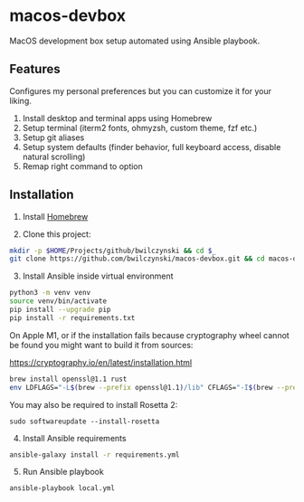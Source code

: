 # macos-devbox

MacOS development box setup automated using Ansible playbook.

## Features

Configures my personal preferences but you can customize it for your liking.

1. Install desktop and terminal apps using Homebrew
2. Setup terminal (iterm2 fonts, ohmyzsh, custom theme, fzf etc.)
3. Setup git aliases
4. Setup system defaults (finder behavior, full keyboard access, disable natural scrolling)
5. Remap right command to option

## Installation

1. Install [Homebrew](https://brew.sh/)

2. Clone this project:

```sh
mkdir -p $HOME/Projects/github/bwilczynski && cd $_
git clone https://github.com/bwilczynski/macos-devbox.git && cd macos-devbox
```

3. Install Ansible inside virtual environment

```sh
python3 -m venv venv
source venv/bin/activate
pip install --upgrade pip
pip install -r requirements.txt
```

On Apple M1, or if the installation fails because cryptography wheel cannot be found you might want to build it from sources:

https://cryptography.io/en/latest/installation.html

```sh
brew install openssl@1.1 rust
env LDFLAGS="-L$(brew --prefix openssl@1.1)/lib" CFLAGS="-I$(brew --prefix openssl@1.1)/include" pip install -r requirements.txt
```

You may also be required to install Rosetta 2:

```
sudo softwareupdate --install-rosetta
```

4. Install Ansible requirements

```sh
ansible-galaxy install -r requirements.yml
```

5. Run Ansible playbook

```sh
ansible-playbook local.yml
```
